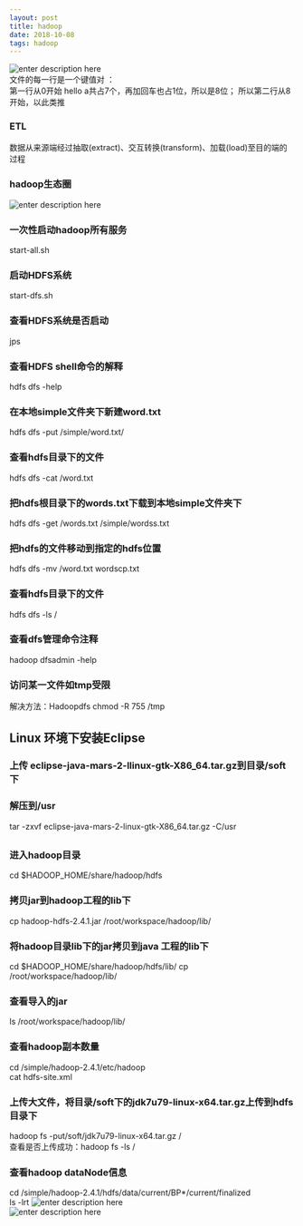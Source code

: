 ```yaml
--- 
layout: post
title: hadoop
date: 2018-10-08
tags: hadoop
---
```

![enter description here](https://viabcde.github.io/images/2018-10-08/2018100801.png)  
文件的每一行是一个键值对 ：  
第一行从0开始 hello a共占7个，再加回车也占1位，所以是8位；
所以第二行从8开始，以此类推
### **ETL**
数据从来源端经过抽取(extract)、交互转换(transform)、加载(load)至目的端的过程
### **hadoop生态圈**
![enter description here](https://viabcde.github.io/images/2018-10-08/2018100802.png)  
### **一次性启动hadoop所有服务**
start-all.sh
### **启动HDFS系统**
start-dfs.sh
### **查看HDFS系统是否启动**
jps
### **查看HDFS shell命令的解释**
hdfs dfs -help
### **在本地simple文件夹下新建word.txt**
hdfs dfs -put /simple/word.txt/
### **查看hdfs目录下的文件**
hdfs dfs -cat /word.txt
### **把hdfs根目录下的words.txt下载到本地simple文件夹下**
hdfs dfs -get /words.txt   /simple/wordss.txt
### **把hdfs的文件移动到指定的hdfs位置**
hdfs dfs -mv  /word.txt   wordscp.txt
### **查看hdfs目录下的文件**
hdfs dfs -ls /
### **查看dfs管理命令注释**
hadoop dfsadmin -help
### **访问某一文件如tmp受限**
解决方法：Hadoopdfs chmod -R 755   /tmp
## **Linux 环境下安装Eclipse**
### **上传 eclipse-java-mars-2-llinux-gtk-X86_64.tar.gz到目录/soft下**
### **解压到/usr**
tar -zxvf eclipse-java-mars-2-linux-gtk-X86_64.tar.gz   -C/usr
##
### **进入hadoop目录**
cd $HADOOP_HOME/share/hadoop/hdfs
### **拷贝jar到hadoop工程的lib下**
cp hadoop-hdfs-2.4.1.jar   /root/workspace/hadoop/lib/
### **将hadoop目录lib下的jar拷贝到java 工程的lib下**
cd $HADOOP_HOME/share/hadoop/hdfs/lib/
cp /root/workspace/hadoop/lib/
### **查看导入的jar**
ls /root/workspace/hadoop/lib/
### **查看hadoop副本数量**
cd /simple/hadoop-2.4.1/etc/hadoop  
cat hdfs-site.xml
### **上传大文件，将目录/soft下的jdk7u79-linux-x64.tar.gz上传到hdfs目录下**
hadoop fs  -put/soft/jdk7u79-linux-x64.tar.gz  /   
查看是否上传成功：hadoop fs -ls  /
### **查看hadoop dataNode信息**
cd /simple/hadoop-2.4.1/hdfs/data/current/BP*/current/finalized  
ls -lrt
![enter description here](https://viabcde.github.io/images/201811/20181110.png)  
![enter description here](https://viabcde.github.io/images/201811/20181111.png)  